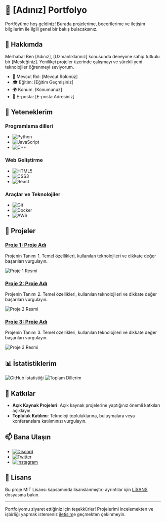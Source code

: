 # 🎨 [Adınız] Portfolyo

Portföyüme hoş geldiniz! Burada projelerime, becerilerime ve iletişim bilgilerim ile ilgili genel bir bakış bulacaksınız.

## 📌 Hakkımda

Merhaba! Ben [Adınız], [Uzmanlıklarınız] konusunda deneyime sahip tutkulu bir [Mesleğiniz]. Yenilikçi projeler üzerinde çalışmayı ve sürekli yeni teknolojiler öğrenmeyi seviyorum.

- 💼 Mevcut Rol: [Mevcut Rolünüz]
- 🎓 Eğitim: [Eğitim Geçmişiniz]
- 🌍 Konum: [Konumunuz]
- 📧 E-posta: [E-posta Adresiniz]

## 🚀 Yeteneklerim

### Programlama dilleri
- ![Python](https://img.shields.io/badge/-Python-3776AB?style=flat&logo=python&logoColor=white)
- ![JavaScript](https://img.shields.io/badge/-JavaScript-F7DF1E?style=flat&logo=javascript&logoColor=black)
- ![C++](https://img.shields.io/badge/-C++-00599C?style=flat&logo=c%2B%2B&logoColor=white)

### Web Geliştirme
- ![HTML5](https://img.shields.io/badge/-HTML5-E34F26?style=flat&logo=html5&logoColor=white)
- ![CSS3](https://img.shields.io/badge/-CSS3-1572B6?style=flat&logo=css3&logoColor=white)
- ![React](https://img.shields.io/badge/-React-61DAFB?style=flat&logo=react&logoColor=black)

### Araçlar ve Teknolojiler
- ![Git](https://img.shields.io/badge/-Git-F05032?style=flat&logo=git&logoColor=white)
- ![Docker](https://img.shields.io/badge/-Docker-2496ED?style=flat&logo=docker&logoColor=white)
- ![AWS](https://img.shields.io/badge/-AWS-232F3E?style=flat&logo=amazon-aws&logoColor=white)

## 📂 Projeler

### [Proje 1: Proje Adı](https://github.com/kullanıcıadın/proje1)
Projenin Tanımı 1. Temel özellikleri, kullanılan teknolojileri ve dikkate değer başarıları vurgulayın.

![Proje 1 Resmi](https://via.placeholder.com/800x400.png?text=Projec+1+Görüntüsü)

### [Proje 2: Proje Adı](https://github.com/kullanıcıadın/proje2)
Projenin Tanımı 2. Temel özellikleri, kullanılan teknolojileri ve dikkate değer başarıları vurgulayın.

![Proje 2 Resmi](https://via.placeholder.com/800x400.png?text=Projec+2+Görüntüsü)

### [Proje 3: Proje Adı](https://github.com/kullanıcıadın/proje3)
Projenin Tanımı 3. Temel özellikleri, kullanılan teknolojileri ve dikkate değer başarıları vurgulayın.

![Proje 3 Resmi](https://via.placeholder.com/800x400.png?text=Projec+3+Görüntüsü)

## 📊 İstatistiklerim

![GitHub İstatistiği](https://github-readme-stats.vercel.app/api?isim=isminiz&show_icons=true&theme=radical)
![Toplam Dillerim](https://github-readme-stats.vercel.app/api/top-langs/?isim=isminiz&layout=compact&theme=radical)

## 🌱 Katkılar

- **Açık Kaynak Projeleri**: Açık kaynak projelerine yaptığınız önemli katkıları açıklayın.
- **Topluluk Katılımı**: Teknoloji topluluklarına, buluşmalara veya konferanslara katılımınızı vurgulayın.

## 📫 Bana Ulaşın

- [![Discord](https://img.shields.io/badge/-LinkedIn-0077B5?style=flat&logo=linkedin&logoColor=white)](https://www.discord.com/)
- [![Twitter](https://img.shields.io/badge/-Twitter-1DA1F2?style=flat&logo=twitter&logoColor=white)](https://twitter.com/)
- [![İnstagram](https://img.shields.io/badge/-Portfolio-000000?style=flat&logo=portfolio&logoColor=white)](https://www.instagram.com)

## 📄 Lisans

Bu proje MIT Lisansı kapsamında lisanslanmıştır; ayrıntılar için [LİSANS](LİSANS) dosyasına bakın.

---

Portfolyomu ziyaret ettiğiniz için teşekkürler! Projelerimi incelemekten ve işbirliği yapmak isterseniz [iletişim](https://discord.gg/users/1198654893758623755)e geçmekten çekinmeyin.
